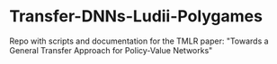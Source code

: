 # Transfer-DNNs-Ludii-Polygames
Repo with scripts and documentation for the TMLR paper: "Towards a General Transfer Approach for Policy-Value Networks"
